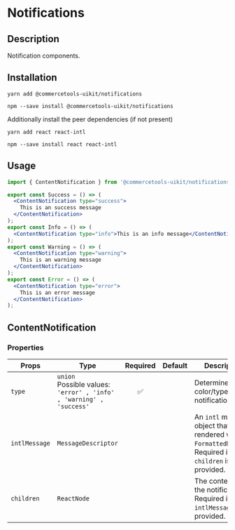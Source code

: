 <!-- THIS IS AN AUTOGENERATED FILE. DO NOT EDIT THIS FILE DIRECTLY. -->
<!-- This file is created by the `yarn generate-readme` script. -->

# Notifications

## Description

Notification components.

## Installation

```
yarn add @commercetools-uikit/notifications
```

```
npm --save install @commercetools-uikit/notifications
```

Additionally install the peer dependencies (if not present)

```
yarn add react react-intl
```

```
npm --save install react react-intl
```

## Usage

```jsx
import { ContentNotification } from '@commercetools-uikit/notifications';

export const Success = () => (
  <ContentNotification type="success">
    This is an success message
  </ContentNotification>
);
export const Info = () => (
  <ContentNotification type="info">This is an info message</ContentNotification>
);
export const Warning = () => (
  <ContentNotification type="warning">
    This is an warning message
  </ContentNotification>
);
export const Error = () => (
  <ContentNotification type="error">
    This is an error message
  </ContentNotification>
);
```

## ContentNotification

### Properties

| Props         | Type                                                                        | Required | Default | Description                                                                                                                    |
| ------------- | --------------------------------------------------------------------------- | :------: | ------- | ------------------------------------------------------------------------------------------------------------------------------ |
| `type`        | `union`<br/>Possible values:<br/>`'error' , 'info' , 'warning' , 'success'` |    ✅    |         | Determines the color/type of notification.                                                                                     |
| `intlMessage` | `MessageDescriptor`                                                         |          |         | An `intl` message object that will be rendered with `FormattedMessage`.&#xA;<br />&#xA;Required if `children` is not provided. |
| `children`    | `ReactNode`                                                                 |          |         | The content of the notification.&#xA;<br />&#xA;Required if `intlMessage` is not provided.                                     |
